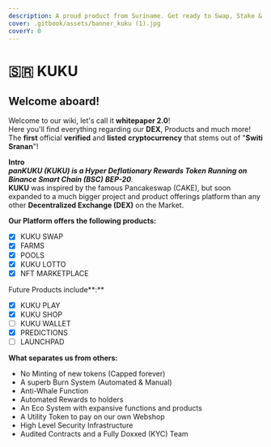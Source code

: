 ```yaml
---
description: A proud product from Suriname. Get ready to Swap, Stake & Shop!
cover: .gitbook/assets/banner_kuku (1).jpg
coverY: 0
---
```


# 🇸🇷 KUKU

## Welcome aboard!

Welcome to our wiki, let's call it **whitepaper 2.0**!\
Here you'll find everything regarding our **DEX**, Products and much more!\
The **first** official **verified** and **listed** **cryptocurrency** that stems out of "**Switi Sranan**"!

**Intro**\
_**panKUKU (KUKU) is a Hyper Deflationary Rewards Token Running on Binance Smart Chain (BSC)**_ _**BEP-20**._ \
**KUKU** was inspired by the famous Pancakeswap (CAKE), but soon expanded to a much bigger project and product offerings platform than any other **Decentralized Exchange (DEX)** on the Market.

**Our Platform offers the following products:**

* [x] KUKU SWAP
* [x] FARMS
* [x] POOLS
* [x] KUKU LOTTO
* [x] NFT MARKETPLACE

Future Products include**:**

* [x] KUKU PLAY
* [x] KUKU SHOP
* [ ] KUKU WALLET
* [x] PREDICTIONS
* [ ] LAUNCHPAD

**What separates us from others:**

* No Minting of new tokens (Capped forever)
* A superb Burn System (Automated & Manual)
* Anti-Whale Function
* Automated Rewards to holders
* An Eco System with expansive functions and products
* A Utility Token to pay on our own Webshop
* High Level Security Infrastructure
* Audited Contracts and a Fully Doxxed (KYC) Team
